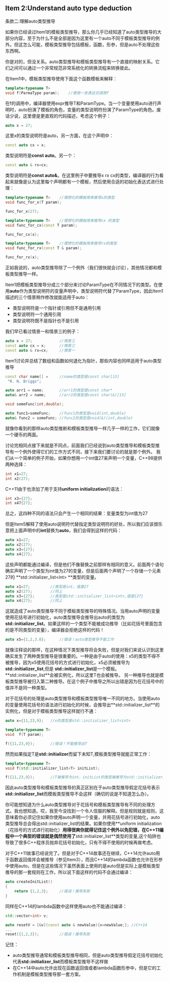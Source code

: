 ## Item 2:Understand auto type deduction
条款二:理解auto类型推导

如果你已经读过Item1的模板类型推导，那么你几乎已经知道了auto类型推导的大部分内容，至于为什么不是全部是因为这里有一个auto不同于模板类型推导的例外。但这怎么可能，模板类型推导包括模板，函数，形参，但是auto不处理这些东西啊。

你是对的，但没关系。auto类型推导和模板类型推导有一个直接的映射关系。它们之间可以通过一个非常规范非常系统化的转换流程来转换彼此。

在Item1中，模板类型推导使用下面这个函数模板来解释：
````cpp
template<typename T>
void f(ParmaType param);	//使用一些表达式调用f
````
在f的调用中，编译器使用expr推导T和ParamType。当一个变量使用auto进行声明时，auto扮演了模板的角色，变量的类型说明符扮演了ParamType的角色。废话少说，这里便是更直观的代码描述，考虑这个例子：
````cpp
auto x = 27;
````
这里x的类型说明符是auto，另一方面，在这个声明中：
````cpp
const auto cx = x;
````
类型说明符是**const auto**。另一个：
````cpp
const auto & rx=cx;
````
类型说明符是**const auto&**。在这里例子中要推导x rx cx的类型，编译器的行为看起来就像是认为这里每个声明都有一个模板，然后使用合适的初始化表达式进行处理：
````cpp
template<typename T>	//理想化的模板用来推导x的类型
void func_for_x(T param);

func_for_x(27);

template<typename T>	//理想化的模板用来推导cx 的类型
void func_for_cx(const T param);

func_for_cx(x);

template<typename T>	//理想化的模板用来推导rx的类型
void func_for_rx(const T & param);

func_for_rx(x);
````
正如我说的，auto类型推导除了一个例外（我们很快就会讨论），其他情况都和模板类型推导一样。

Item1把模板类型推导分成三个部分来讨论ParamType在不同情况下的类型。在使用**auto**作为类型说明符的变量声明中，类型说明符代替了ParamType，因此Item1描述的三个情景稍作修改就能适用于auto：

+ 类型说明符是一个指针或引用但不是通用引用
+ 类型说明符一个通用引用
+ 类型说明符既不是指针也不是引用

我们早已看过情景一和情景三的例子：
````cpp
auto x = 27;            //情景三
const auto cx = x;      //情景三
const auto & rx=cx;     //情景一
````
Item1讨论并总结了数组和函数如何退化为指针，那些内容也同样适用于auto类型推导
````cpp
const char name[] =     //name的类型是const char[13]
 "R. N. Briggs";

auto arr1 = name;       //arr1的类型是const char*
auto& arr2 = name;      //arr2的类型是const char(&)[13]

void someFunc(int,double);

auto func1=someFunc;    //func1的类型是void(int,double)
auto& func2 = someFunc; //func2的类型是void(&)(int,double)
````
就像你看到的那样auto类型推断和模板类型推导一样几乎一样的工作，它们就像一个硬币的两面。

讨论完相同点接下来就是不同点，前面我们已经说到auto类型推导和模板类型推导有一个例外使得它们的工作方式不同，接下来我们要讨论的就是那个例外。
我们从一个简单的例子开始，如果你想用一个int值27来声明一个变量，C++98提供两种选择：
````cpp
int x1=27;
int x2(27);
````
C++11由于也添加了用于支持**uniform initialization**的语法：
````cpp
int x3={27};
int x47{27};
````
总之，这四种不同的语法只会产生一个相同的结果：变量类型为int值为27

但是Item5解释了使用auto说明符代替指定类型说明符的好处，所以我们应该很乐意把上面声明中的**int**替换为**auto**，我们会得到这样的代码：
````cpp
auto x1=27;
auto x2(27);
auto x3={27};
auto x4{27};
````
这些声明都能通过编译，但是他们不像替换之前那样有相同的意义。前面两个语句确实声明了一个类型为int值为27的变量，但是后面两个声明了一个存储一个元素27的 **std::initializer_list<int\> **类型的变量。
````cpp
auto x1=27;         //类型是int，值是27
auto x2(27);        //同上
auto x3={27};       //类型是std::initializer_list<int>,值是{27}
auto x4{27};        //同上
````
这就造成了auto类型推导不同于模板类型推导的特殊情况。当用auto声明的变量使用花括号进行初始化，auto类型推导会推导出auto的类型为 **std::initializer_list**。如果这样的一个类型不能被成功推导（比如花括号里面包含的是不同类型的变量），编译器会拒绝这样的代码！
````cpp
auto x5={1,2,3.0};      //错误！auto类型推导不能工作
````
就像注释说的那样，在这种情况下类型推导将会失败，但是对我们来说认识到这里确实发生了两种类型推导是很重要的。一种是由于auto的使用：x5的类型不得不被推导，因为x5使用花括号的方式进行初始化，x5必须被推导为 **std::initializer_list**,但是 **std::initializer_list**是一个模板。
**std::initializer_list<T>**会被实例化，所以这里T也会被推导。 另一种推导也就是模板类型推导被归入第二种推导。在这个例子中推导之所以出错是因为在花括号中的值并不是同一种类型。

对于花括号的处理是auto类型推导和模板类型推导唯一不同的地方。当使用auto的变量使用花括号的语法进行初始化的时候，会推导出**std::initializer_list<T>**的实例化，但是对于模板类型推导这样就行不通：
````cpp
auto x={11,23,9};	//x的类型是std::initializer_list<int>

template<typename T>
void  f(T param);

f({11,23,9});		//错误！不能推导出T
````
然而如果指定T是**std::initializer**而留下未知T,模板类型推导就能正常工作：
````cpp
template<typename T>
void f(std::initializer_list<T> initList);

f({11,23,9});		//T被推导为int，initList的类型被推导为std::initializer_list<int>
````
因此auto类型推导和模板类型推导的真正区别在于auto类型推导假定花括号表示**std::initializer_list**而模板类型推导不会这样（确切的说是不知道怎么办）。

你可能想知道为什么auto类型推导对于花括号和模板类型推导有不同的处理方式。我也想知道。哎，我至今没找到一个令人信服的解释。但是规则就是规则，这意味着你必须记住如果你使用auto声明一个变量，并用花括号进行初始化，auto类型推导总会得出std::initializer_list的结果。如果你使用**uniform initialization（花括号的方式进行初始化）**用得很爽你就得记住这个例外以免犯错，在C++11编程中一个典型的错误就是偶然使用了**std::initializer_list<T>**类型的变量,这个陷阱也导致了很多C++程序员抛弃花括号初始化，只有不得不使用的时候再做考虑。

对于C++11故事已经说完了。但是对于C++14故事还在继续，C++14允许auto用于函数返回值并会被推导（参见Item3），而且C++14的lambda函数也允许在形参中使用auto。但是在这些情况下虽然表面上使用的是auto但是实际上是模板类型推导的那一套规则在工作，所以说下面这样的代码不会通过编译：
````cpp
auto createInitList()
{
    return {1,2,3};     //错误！推导失败
}
````
同样在C++14的lambda函数中这样使用auto也不能通过编译：
````cpp
std::vector<int> v;

auto resetV = [&v](const auto & newValue){v=newValue;}; //C++14
...
reset({1,2,3});         //错误！推导失败
````

记住：

+ auto类型推导通常和模板类型推导相同，但是auto类型推导假定花括号初始化代表**std::initializer_list**而模板类型推导不这样做
+ 在C++14中auto允许出现在函数返回值或者lambda函数形参中，但是它的工作机制是模板类型推导那一套方案。